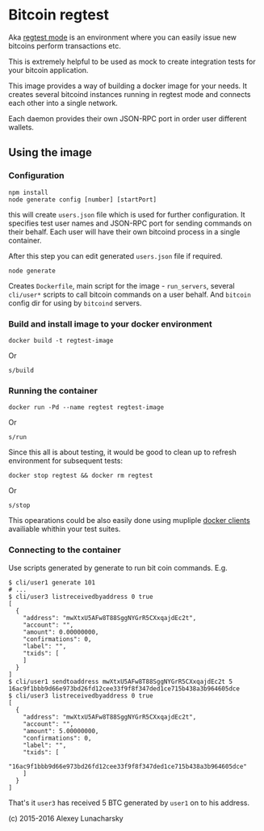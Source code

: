 # Bitcoin regtest

Aka [regtest mode][regtest-mode] is
an environment where you can easily issue new bitcoins perform transactions
etc.

This is extremely helpful to be used as mock to create integration tests for
your bitcoin application.

This image provides a way of building a docker image for your needs. It creates several bitcoind instances
running in regtest mode and connects each other into a single network.

Each daemon provides their own JSON-RPC port in order user different wallets.

## Using the image

### Configuration

```
npm install
node generate config [number] [startPort]
```
this will create `users.json` file which is used for further configuration.
It specifies test user names and JSON-RPC port for sending commands on their behalf.
Each user will have their own bitcoind process in a single container.

After this step you can edit generated `users.json` file if required.

```
node generate
```

Creates `Dockerfile`, main script for the image - `run_servers`, several `cli/user*` scripts to call
bitcoin commands on a user behalf. And `bitcoin` config dir for using by `bitcoind` servers.

### Build and install image to your docker environment

```
docker build -t regtest-image
```

Or

```
s/build
```

### Running the container

```
docker run -Pd --name regtest regtest-image
```

Or

```
s/run
```

Since this all is about testing, it would be good to clean up to refresh
environment for subsequent tests:

```
docker stop regtest && docker rm regtest
```

Or

```
s/stop
```

This opearations could be also easily done using mupliple [docker
clients][docker-clients] availiable whithin your test suites.

### Connecting to the container

Use scripts generated by generate to run bit coin commands. E.g.

```
$ cli/user1 generate 101
# ...
$ cli/user3 listreceivedbyaddress 0 true
[
  {
    "address": "mwXtxU5AFw8T88SggNYGrR5CXxqajdEc2t",
    "account": "",
    "amount": 0.00000000,
    "confirmations": 0,
    "label": "",
    "txids": [
    ]
  }
]
$ cli/user1 sendtoaddress mwXtxU5AFw8T88SggNYGrR5CXxqajdEc2t 5
16ac9f1bbb9d66e973bd26fd12cee33f9f8f347ded1ce715b438a3b964605dce 
$ cli/user3 listreceivedbyaddress 0 true
[
  {
    "address": "mwXtxU5AFw8T88SggNYGrR5CXxqajdEc2t",
    "account": "",
    "amount": 5.00000000,
    "confirmations": 0,
    "label": "",
    "txids": [
      "16ac9f1bbb9d66e973bd26fd12cee33f9f8f347ded1ce715b438a3b964605dce"
    ]
  }
]
```

That's it `user3` has received 5 BTC generated by `user1` on to his address.

(c) 2015-2016 Alexey Lunacharsky

[docker-clients]: https://docs.docker.com/reference/api/remote_api_client_libraries/
[regtest-mode]: https://bitcoin.org/en/developer-examples#regtest-mode
